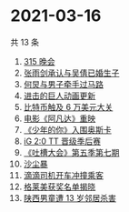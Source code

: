 # 2021-03-16

共 13 条

<!-- BEGIN ZHIHUSEARCH -->
<!-- 最后更新时间 Tue Mar 16 2021 11:08:51 GMT+0800 (China Standard Time) -->
1. [315 晚会](https://www.zhihu.com/search?q=315)
1. [张雨剑承认与吴倩已婚生子](https://www.zhihu.com/search?q=张雨剑吴倩)
1. [何炅与男子牵手过马路](https://www.zhihu.com/search?q=何炅)
1. [进击的巨人动画更新](https://www.zhihu.com/search?q=进击的巨人)
1. [比特币触及 6 万美元大关](https://www.zhihu.com/search?q=比特币)
1. [电影《阿凡达》重映](https://www.zhihu.com/search?q=阿凡达)
1. [《少年的你》入围奥斯卡](https://www.zhihu.com/search?q=少年的你)
1. [iG 2:0 TT 晋级季后赛](https://www.zhihu.com/search?q=ig)
1. [《吐槽大会》第五季第七期](https://www.zhihu.com/search?q=吐槽大会)
1. [沙尘暴](https://www.zhihu.com/search?q=沙尘暴)
1. [滴滴司机开车冲撞乘客](https://www.zhihu.com/search?q=滴滴)
1. [格莱美获奖名单揭晓](https://www.zhihu.com/search?q=格莱美)
1. [陕西男童遭 13 岁邻居杀害](https://www.zhihu.com/search?q=陕西6岁男童)
<!-- END ZHIHUSEARCH -->
